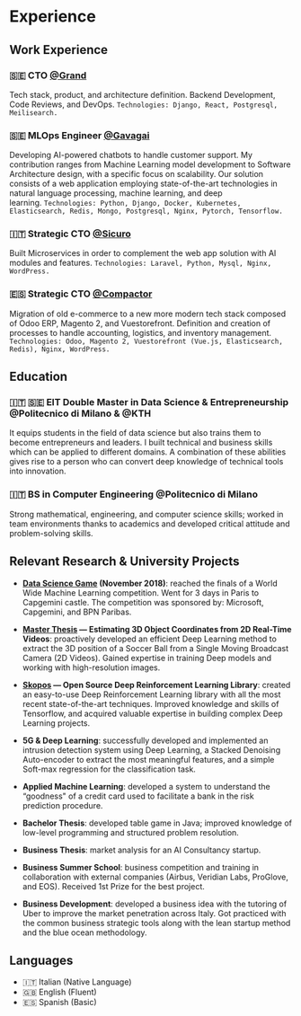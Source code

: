 # Experience

## Work Experience

### 🇸🇪 CTO [@Grand](https://grand.io)

Tech stack, product, and architecture definition. Backend Development, Code Reviews, and DevOps. `Technologies: Django, React, Postgresql, Meilisearch.`

### 🇸🇪 MLOps Engineer [@Gavagai](https://gavagai.io)

Developing AI-powered chatbots to handle customer support. My contribution ranges from Machine Learning model development to Software Architecture design, with a specific focus on scalability. Our solution consists of a web application employing state-of-the-art technologies in natural language processing, machine learning, and deep learning. `Technologies: Python, Django, Docker, Kubernetes, Elasticsearch, Redis, Mongo, Postgresql, Nginx, Pytorch, Tensorflow.`

### 🇮🇹 Strategic CTO [@Sicuro](https://sicuro.it)

Built Microservices in order to complement the web app solution with AI modules and features. `Technologies: Laravel, Python, Mysql, Nginx, WordPress.`

### 🇪🇸 Strategic CTO [@Compactor](https://compactorstore.com)

Migration of old e-commerce to a new more modern tech stack composed of Odoo ERP, Magento 2, and Vuestorefront. Definition and creation of processes to handle accounting, logistics, and inventory management. `Technologies: Odoo, Magento 2, Vuestorefront (Vue.js, Elasticsearch, Redis), Nginx, WordPress.`

## Education

### 🇮🇹 🇸🇪 EIT Double Master in Data Science & Entrepreneurship @Politecnico di Milano & @KTH

It equips students in the field of data science but also trains them to become entrepreneurs and leaders. I built technical and business skills which can be applied to different domains. A combination of these abilities gives rise to a person who can convert deep knowledge of technical tools into innovation.

### 🇮🇹 BS in Computer Engineering @Politecnico di Milano

Strong mathematical, engineering, and computer science skills; worked in team environments thanks to academics and developed critical attitude and problem-solving skills.

## Relevant Research & University Projects

- **[Data Science Game](https://www.axa.com/en/news/data-science-game-2018) (November 2018)**: reached the finals of a World Wide Machine Learning competition. Went for 3 days in Paris to Capgemini castle. The competition was sponsored by: Microsoft, Capgemini, and BPN Paribas.

- **[Master Thesis](https://www.politesi.polimi.it/handle/10589/141805) — Estimating 3D Object Coordinates from 2D Real-Time Videos**: proactively developed an efficient Deep Learning method to extract the 3D position of a Soccer Ball from a Single Moving Broadcast Camera (2D Videos). Gained expertise in training Deep models and working with high-resolution images.

- **[Skopos](https://github.com/Skopos-team/Skopos) — Open Source Deep Reinforcement Learning Library**: created an easy-to-use Deep Reinforcement Learning library with all the most recent state-of-the-art techniques. Improved knowledge and skills of Tensorflow, and acquired valuable expertise in building complex Deep Learning projects.

- **5G & Deep Learning**: successfully developed and implemented an intrusion detection system using Deep Learning, a Stacked Denoising Auto-encoder to extract the most meaningful features, and a simple Soft-max regression for the classification task.

- **Applied Machine Learning**: developed a system to understand the “goodness" of a credit card used to facilitate a bank in the risk prediction procedure.

- **Bachelor Thesis**: developed table game in Java; improved knowledge of low-level programming and structured problem resolution.

- **Business Thesis**: market analysis for an AI Consultancy startup.

- **Business Summer School**: business competition and training in collaboration with external companies (Airbus, Veridian Labs, ProGlove, and EOS). Received 1st Prize for the best project.

- **Business Development**: developed a business idea with the tutoring of Uber to improve the market penetration across Italy. Got practiced with the common business strategic tools along with the lean startup method and the blue ocean methodology. 

## Languages

- 🇮🇹 Italian (Native Language)
- 🇬🇧 English (Fluent)
- 🇪🇸 Spanish (Basic)
